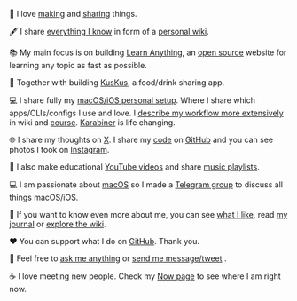 👋 I love [making](../projects) and [sharing](https://wiki.nikiv.dev/sharing/) things.

🖋 I share [everything I know](https://wiki.nikiv.dev/sharing/everything-I-know) in form of a [personal wiki](https://wiki.nikiv.dev/).

📚 My main focus is on building [Learn Anything](https://learn-anything.xyz), an [open source](https://github.com/learn-anything/learn-anything.xyz) website for learning any topic as fast as possible.

🥑 Together with building [KusKus](https://kuskus.app), a food/drink sharing app.

💻 I share fully my [macOS/iOS personal setup](https://github.com/nikitavoloboev/config). Where I share which apps/CLIs/configs I use and love. I [describe my workflow more extensively](https://wiki.nikiv.dev/sharing/my-workflow) in wiki and [course](https://macos.nikiv.dev). [Karabiner](https://wiki.nikiv.dev/macOS/apps/karabiner/) is life changing.

🌐 I share my thoughts on [X](https://twitter.com/nikitavoloboev). I share my [code](https://github.com/nikitavoloboev#src) on [GitHub](https://github.com/nikitavoloboev) and you can see photos I took on [Instagram](https://www.instagram.com/nikitavoloboev).

🎥 I also make educational [YouTube videos](https://www.youtube.com/channel/UCEKqrUfr_FMKIO9XSJS4vDw) and share [music playlists](https://open.spotify.com/user/nikitavoloboev).

💻 I am passionate about [macOS](https://github.com/nikitavoloboev/config) so I made a [Telegram group](https://t.me/joinchat/BBKnQU4_rty6_942PFbPbw) to discuss all things macOS/iOS.

🐾 If you want to know even more about me, you can see [what I like](likes), read [my journal](https://wiki.nikiv.dev/looking-back) or [explore the wiki](https://wiki.nikiv.dev/).

♥️ You can support what I do on [GitHub](https://github.com/sponsors/nikitavoloboev). Thank you.

💬 Feel free to [ask me anything](https://github.com/nikitavoloboev/ama) or [send me message/tweet](https://twitter.com/nikitavoloboev) .

☕ I love meeting new people. Check my [Now page](../now) to see where I am right now.
